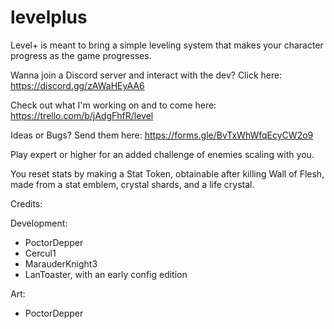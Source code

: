 # levelplus

Level+ is meant to bring a simple leveling system that makes your character progress as the game progresses.

Wanna join a Discord server and interact with the dev? Click here: https://discord.gg/zAWaHEyAA6

Check out what I'm working on and to come here: https://trello.com/b/jAdgFhfR/level

Ideas or Bugs? Send them here: https://forms.gle/BvTxWhWfqEcyCW2o9

Play expert or higher for an added challenge of enemies scaling with you.

You reset stats by making a Stat Token, obtainable after killing Wall of Flesh, made from a stat emblem, crystal shards, and a life crystal.

Credits:

Development:
- PoctorDepper
- Cercul1
- MarauderKnight3
- LanToaster, with an early config edition

Art:
 - PoctorDepper
